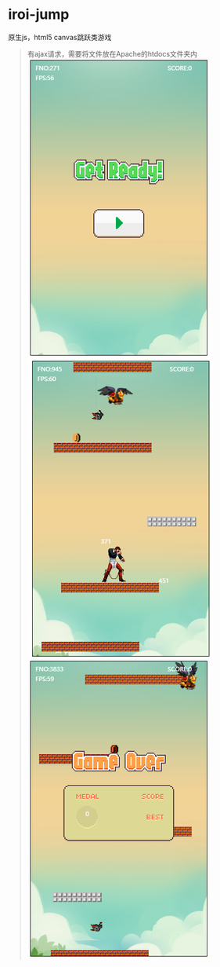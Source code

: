 # iroi-jump
原生js，html5 canvas跳跃类游戏
> 有ajax请求，需要将文件放在Apache的htdocs文件夹内
![image](https://github.com/jys125773/iroi-jump/blob/master/screenshots/1.png)
![image](https://github.com/jys125773/iroi-jump/blob/master/screenshots/2.png)
![image](https://github.com/jys125773/iroi-jump/blob/master/screenshots/3.png)
